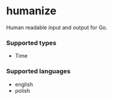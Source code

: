 # humanize
Human readable input and output for Go.

### Supported types
* Time

### Supported languages
* english
* polish
